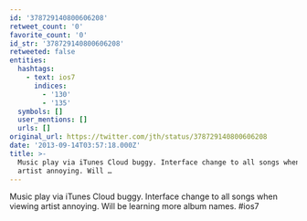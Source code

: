 ```yaml
---
id: '378729140800606208'
retweet_count: '0'
favorite_count: '0'
id_str: '378729140800606208'
retweeted: false
entities:
  hashtags:
    - text: ios7
      indices:
        - '130'
        - '135'
  symbols: []
  user_mentions: []
  urls: []
original_url: https://twitter.com/jth/status/378729140800606208
date: '2013-09-14T03:57:18.000Z'
title: >-
  Music play via iTunes Cloud buggy. Interface change to all songs when viewing
  artist annoying. Will …
---
```


Music play via iTunes Cloud buggy. Interface change to all songs when viewing artist annoying. Will be learning more album names. #ios7